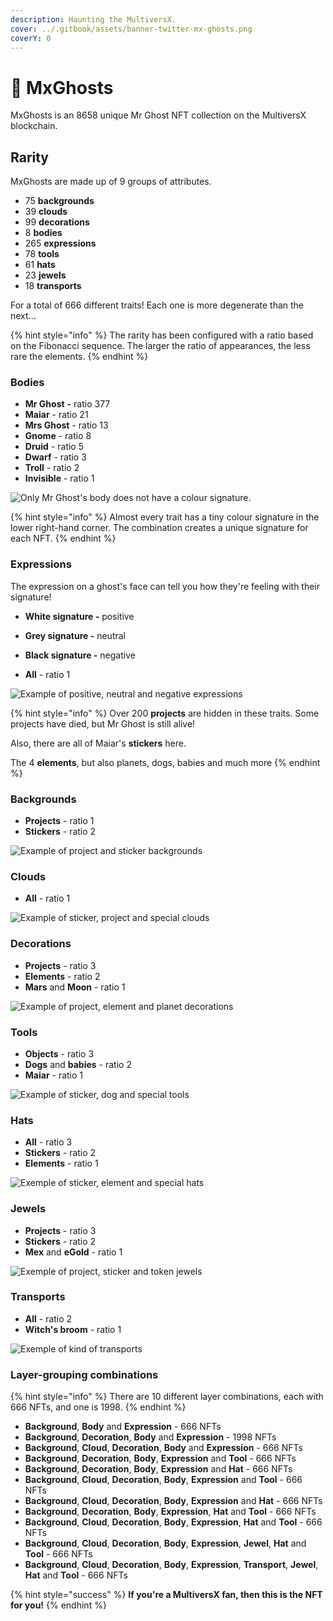 ```yaml
---
description: Haunting the MultiversX.
cover: ../.gitbook/assets/banner-twitter-mx-ghosts.png
coverY: 0
---
```


# 👻 MxGhosts

MxGhosts is an 8658 unique Mr Ghost NFT collection on the MultiversX blockchain.

## Rarity

MxGhosts are made up of 9 groups of attributes.

* 75 **backgrounds**
* 39 **clouds**
* 99 **decorations**
* 8 **bodies**
* 265 **expressions**
* 78 **tools**
* 61 **hats**
* 23 **jewels**
* 18 **transports**

For a total of 666 different traits! Each one is more degenerate than the next...

{% hint style="info" %}
The rarity has been configured with a ratio based on the Fibonacci sequence. The larger the ratio of appearances, the less rare the elements.
{% endhint %}

### **Bodies**&#x20;

* **Mr Ghost** **-** ratio 377
* **Maiar** - ratio 21
* **Mrs Ghost** - ratio 13
* **Gnome** - ratio 8
* **Druid** - ratio 5
* **Dwarf** - ratio 3
* **Troll** - ratio 2
* **Invisible** - ratio 1

![Only Mr Ghost's body does not have a colour signature.](../.gitbook/assets/banner-project-gitbook-bodies.png)

{% hint style="info" %}
Almost every trait has a tiny colour signature in the lower right-hand corner. The combination creates a unique signature for each NFT.
{% endhint %}

### **Expressions**

The expression on a ghost's face can tell you how they're feeling with their signature!

* **White signature -** positive
* **Grey signature -** neutral
*   **Black signature -** negative


* **All** - ratio 1

![Example of positive, neutral and negative expressions](../.gitbook/assets/banner-project-gitbook-expression.png)

{% hint style="info" %}
Over 200 **projects** are hidden in these traits. Some projects have died, but Mr Ghost is still alive!

Also, there are all of Maiar's **stickers** here.

The 4 **elements**, but also planets, dogs, babies and much more
{% endhint %}

### **Backgrounds**&#x20;

* **Projects** - ratio 1
* **Stickers** - ratio 2

![Example of project and sticker backgrounds](../.gitbook/assets/banner-project-gitbook-background.png)

### **Clouds**&#x20;

* **All** - ratio 1

![Example of sticker, project and special clouds](../.gitbook/assets/banner-project-gitbook-cloud.png)

### **Decorations**&#x20;

* **Projects** - ratio 3
* **Elements** - ratio 2
* **Mars** and **Moon** - ratio 1

![Example of project, element and planet decorations](../.gitbook/assets/banner-project-gitbook-decoration.png)

### **Tools**&#x20;

* **Objects** - ratio 3
* **Dogs** and **babies** - ratio 2
* **Maiar** - ratio 1

![Example of sticker, dog and special tools](<../.gitbook/assets/banner-project-gitbook-tool (1).png>)

### **Hats**&#x20;

* **All** - ratio 3
* **Stickers** - ratio 2&#x20;
* **Elements** - ratio 1

![Exemple of sticker, element and special hats](../.gitbook/assets/banner-project-gitbook-hat.png)

### **Jewels**&#x20;

* **Projects** - ratio 3
* **Stickers** - ratio 2
* **Mex** and **eGold** - ratio 1

![Exemple of project, sticker and token jewels](<../.gitbook/assets/banner-project-gitbook-jewel (1).png>)

### **Transports**&#x20;

* **All** - ratio 2
* **Witch's broom** - ratio 1



![Exemple of kind of transports](../.gitbook/assets/banner-project-gitbook-transport.png)

### &#x20;Layer-grouping combinations

{% hint style="info" %}
There are 10 different layer combinations, each with 666 NFTs, and one is 1998.
{% endhint %}

* **Background**, **Body** and **Expression** - 666 NFTs
* **Background**, **Decoration**, **Body** and **Expression** - 1998 NFTs
* **Background**, **Cloud**, **Decoration**, **Body** and **Expression** - 666 NFTs
* **Background**, **Decoration**, **Body**, **Expression** and **Tool** - 666 NFTs
* **Background**, **Decoration**, **Body**, **Expression** and **Hat** - 666 NFTs
* **Background**, **Cloud**, **Decoration**, **Body**, **Expression** and **Tool** - 666 NFTs
* **Background**, **Cloud**, **Decoration**, **Body**, **Expression** and **Hat** - 666 NFTs
* **Background**, **Decoration**, **Body**, **Expression**, **Hat** and **Tool** - 666 NFTs
* **Background**, **Cloud**, **Decoration**, **Body**, **Expression**, **Hat** and **Tool** - 666 NFTs
* **Background**, **Cloud**, **Decoration**, **Body**, **Expression**, **Jewel**, **Hat** and **Tool** - 666 NFTs
* **Background**, **Cloud**, **Decoration**, **Body**, **Expression**, **Transport**, **Jewel**, **Hat** and **Tool** - 666 NFTs

{% hint style="success" %}
**If you're a MultiversX fan, then this is the NFT for you!**
{% endhint %}
